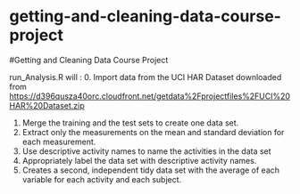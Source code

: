 getting-and-cleaning-data-course-project
========================================

#Getting and Cleaning Data Course Project

run_Analysis.R will :
0. Import data from the UCI HAR Dataset downloaded from https://d396qusza40orc.cloudfront.net/getdata%2Fprojectfiles%2FUCI%20HAR%20Dataset.zip 
1. Merge the training and the test sets to create one data set.
2. Extract only the measurements on the mean and standard deviation for each measurement. 
3. Use descriptive activity names to name the activities in the data set
4. Appropriately label the data set with descriptive activity names. 
5. Creates a second, independent tidy data set with the average of each variable for each activity and each subject.